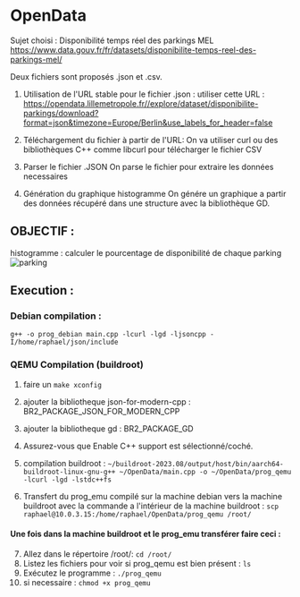 # OpenData

Sujet choisi : Disponibilité temps réel des parkings MEL
https://www.data.gouv.fr/fr/datasets/disponibilite-temps-reel-des-parkings-mel/

Deux fichiers sont proposés .json et .csv. 

1) Utilisation de l'URL stable pour le fichier .json : 
utiliser cette URL : https://opendata.lillemetropole.fr//explore/dataset/disponibilite-parkings/download?format=json&timezone=Europe/Berlin&use_labels_for_header=false

2) Téléchargement du fichier à partir de l'URL: 
On va utiliser curl ou des bibliothèques C++ comme libcurl pour télécharger le fichier CSV

3) Parser le fichier .JSON
On parse le fichier pour extraire les données necessaires 

4) Génération du graphique histogramme
On génére un graphique a partir des données récupéré dans une structure avec la bibliothèque GD.

## OBJECTIF : 

histogramme : calculer le pourcentage de disponibilité de chaque parking
![parking](https://github.com/raph5640/OpenData/assets/140059828/4dc396e7-e0dd-45f5-9912-b56439c1378f)


## Execution :
### Debian compilation :
`g++ -o prog_debian main.cpp -lcurl -lgd -ljsoncpp -I/home/raphael/json/include`

### QEMU Compilation (buildroot)
1) faire un `make xconfig`
2) ajouter la bibliotheque json-for-modern-cpp : BR2_PACKAGE_JSON_FOR_MODERN_CPP
3) ajouter la bibliotheque gd : BR2_PACKAGE_GD
4) Assurez-vous que Enable C++ support est sélectionné/coché.

5) compilation buildroot : `~/buildroot-2023.08/output/host/bin/aarch64-buildroot-linux-gnu-g++ ~/OpenData/main.cpp -o ~/OpenData/prog_qemu -lcurl -lgd -lstdc++fs`

6) Transfert du prog_emu compilé sur la machine debian vers la machine buildroot avec la commande a l'intérieur de la machine buildroot : `scp raphael@10.0.3.15:/home/raphael/OpenData/prog_qemu /root/`

#### Une fois dans la machine buildroot et le prog_emu transférer faire ceci :

7)  Allez dans le répertoire /root/: `cd /root/`
8)  Listez les fichiers pour voir si prog_qemu est bien présent : `ls`
9)  Exécutez le programme  : `./prog_qemu`
10)  si necessaire : `chmod +x prog_qemu`

